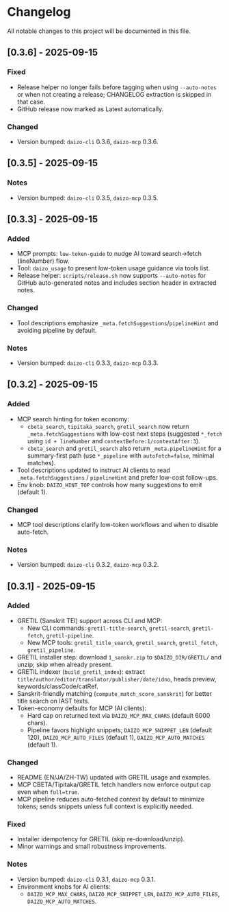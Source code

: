 # Changelog

All notable changes to this project will be documented in this file.

## [0.3.6] - 2025-09-15

### Fixed
- Release helper no longer fails before tagging when using `--auto-notes` or when not creating a release; CHANGELOG extraction is skipped in that case.
- GitHub release now marked as Latest automatically.

### Changed
- Version bumped: `daizo-cli` 0.3.6, `daizo-mcp` 0.3.6.

## [0.3.5] - 2025-09-15

### Notes
- Version bumped: `daizo-cli` 0.3.5, `daizo-mcp` 0.3.5.

## [0.3.3] - 2025-09-15

### Added
- MCP prompts: `low-token-guide` to nudge AI toward search→fetch (lineNumber) flow.
- Tool: `daizo_usage` to present low-token usage guidance via tools list.
- Release helper: `scripts/release.sh` now supports `--auto-notes` for GitHub auto-generated notes and includes section header in extracted notes.

### Changed
- Tool descriptions emphasize `_meta.fetchSuggestions`/`pipelineHint` and avoiding pipeline by default.

### Notes
- Version bumped: `daizo-cli` 0.3.3, `daizo-mcp` 0.3.3.

## [0.3.2] - 2025-09-15

### Added
- MCP search hinting for token economy:
  - `cbeta_search`, `tipitaka_search`, `gretil_search` now return `_meta.fetchSuggestions` with low-cost next steps (suggested `*_fetch` using `id + lineNumber` and `contextBefore:1/contextAfter:3`).
  - `cbeta_search` and `gretil_search` also return `_meta.pipelineHint` for a summary-first path (use `*_pipeline` with `autoFetch=false`, minimal matches).
- Tool descriptions updated to instruct AI clients to read `_meta.fetchSuggestions` / `pipelineHint` and prefer low-cost follow-ups.
- Env knob: `DAIZO_HINT_TOP` controls how many suggestions to emit (default 1).

### Changed
- MCP tool descriptions clarify low-token workflows and when to disable auto-fetch.

### Notes
- Version bumped: `daizo-cli` 0.3.2, `daizo-mcp` 0.3.2.

## [0.3.1] - 2025-09-15

### Added
- GRETIL (Sanskrit TEI) support across CLI and MCP:
  - New CLI commands: `gretil-title-search`, `gretil-search`, `gretil-fetch`, `gretil-pipeline`.
  - New MCP tools: `gretil_title_search`, `gretil_search`, `gretil_fetch`, `gretil_pipeline`.
- GRETIL installer step: download `1_sanskr.zip` to `$DAIZO_DIR/GRETIL/` and unzip; skip when already present.
- GRETIL indexer (`build_gretil_index`): extract `title/author/editor/translator/publisher/date/idno`, heads preview, keywords/classCode/catRef.
- Sanskrit-friendly matching (`compute_match_score_sanskrit`) for better title search on IAST texts.
- Token-economy defaults for MCP (AI clients):
  - Hard cap on returned text via `DAIZO_MCP_MAX_CHARS` (default 6000 chars).
  - Pipeline favors highlight snippets; `DAIZO_MCP_SNIPPET_LEN` (default 120), `DAIZO_MCP_AUTO_FILES` (default 1), `DAIZO_MCP_AUTO_MATCHES` (default 1).

### Changed
- README (EN/JA/ZH-TW) updated with GRETIL usage and examples.
- MCP CBETA/Tipitaka/GRETIL fetch handlers now enforce output cap even when `full=true`.
- MCP pipeline reduces auto-fetched context by default to minimize tokens; sends snippets unless full context is explicitly needed.

### Fixed
- Installer idempotency for GRETIL (skip re-download/unzip).
- Minor warnings and small robustness improvements.

### Notes
- Version bumped: `daizo-cli` 0.3.1, `daizo-mcp` 0.3.1.
- Environment knobs for AI clients:
  - `DAIZO_MCP_MAX_CHARS`, `DAIZO_MCP_SNIPPET_LEN`, `DAIZO_MCP_AUTO_FILES`, `DAIZO_MCP_AUTO_MATCHES`.
